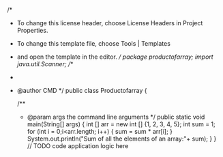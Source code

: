 /*
 * To change this license header, choose License Headers in Project Properties.
 * To change this template file, choose Tools | Templates
 * and open the template in the editor.
 */
package productofarray;
import java.util.Scanner;
/**
 *
 * @author CMD
 */
public class Productofarray {

    /**
     * @param args the command line arguments
     */
    public static void main(String[] args) 
    {
        int [] arr = new int [] {1, 2, 3, 4, 5};
int sum = 1;
for (int i = 0;i<arr.length; i++) {
sum = sum * arr[i];
}
System.out.println("Sum of all the elements of an array:"+
sum);
}
}
        // TODO code application logic here
    
    

